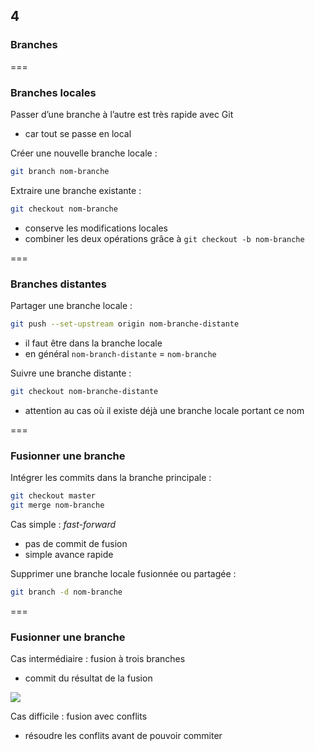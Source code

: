 <!-- .slide: data-background-image="images/git-logo.png" data-background-size="800px" class="chapter" -->
## 4
### Branches


===


<!-- .slide: class="slide" -->
### Branches locales

Passer d’une branche à l’autre est très rapide avec Git
 - car tout se passe en local

Créer une nouvelle branche locale :
```bash
git branch nom-branche 
```

Extraire une branche existante :
```bash
git checkout nom-branche 
```
 - conserve les modifications locales
 - combiner les deux opérations grâce à `git checkout -b nom-branche`


===


<!-- .slide: class="slide" -->
### Branches distantes

Partager une branche locale :
```bash
git push --set-upstream origin nom-branche-distante
```
 - il faut être dans la branche locale
 - en général `nom-branch-distante` = `nom-branche`


Suivre une branche distante :
```bash
git checkout nom-branche-distante
```
 - attention au cas où il existe déjà une branche locale portant ce nom
 

===


<!-- .slide: class="slide" -->
### Fusionner une branche

Intégrer les commits dans la branche principale :
```bash
git checkout master
git merge nom-branche
```
 
Cas simple : *fast-forward*
 - pas de commit de fusion
 - simple avance rapide

Supprimer une branche locale fusionnée ou partagée :
```bash
git branch -d nom-branche
```


===


<!-- .slide: class="slide" -->
### Fusionner une branche

Cas intermédiaire : fusion à trois branches
 - commit du résultat de la fusion


<div class="center">
    <img src="images/fusion.png" />
</div>

Cas difficile : fusion avec conflits
 - résoudre les conflits avant de pouvoir commiter